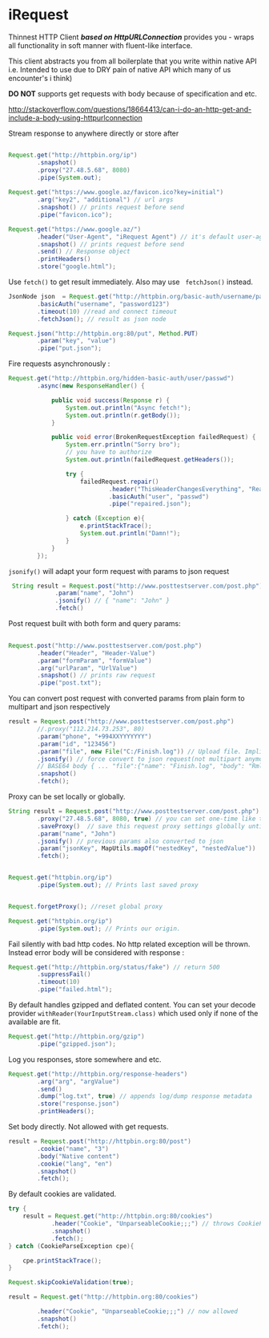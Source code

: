 # iRequest
Thinnest HTTP Client ***based on HttpURLConnection*** provides you - wraps all functionality in soft manner with fluent-like interface.

This client abstracts you from all boilerplate that you write within native API i.e. Intended to use due to  DRY pain of native API  which many of us encounter's i think) 

 
**DO NOT** supports get requests with body  because of specification and etc.

http://stackoverflow.com/questions/18664413/can-i-do-an-http-get-and-include-a-body-using-httpurlconnection






                    

Stream response to anywhere directly or store after

```java

Request.get("http://httpbin.org/ip")
        .snapshot() 
        .proxy("27.48.5.68", 8080)
        .pipe(System.out);
        
Request.get("https://www.google.az/favicon.ico?key=initial")
        .arg("key2", "additional") // url args
        .snapshot() // prints request before send
        .pipe("favicon.ico");

Request.get("https://www.google.az/")
        .header("User-Agent", "iRequest Agent") // it's default user-agent
        .snapshot() // prints request before send
        .send() // Response object
        .printHeaders()
        .store("google.html");
```

Use `fetch()` to get result immediately. Also may use ` fetchJson()` instead. 

```java
JsonNode json  = Request.get("http://httpbin.org/basic-auth/username/password123")
        .basicAuth("username", "password123")
        .timeout(10) //read and connect timeout
        .fetchJson(); // result as json node

Request.json("http://httpbin.org:80/put", Method.PUT)
        .param("key", "value")
        .pipe("put.json");
```

Fire requests asynchronously : 

```java
Request.get("http://httpbin.org/hidden-basic-auth/user/passwd")
        .async(new ResponseHandler() {

            public void success(Response r) {
                System.out.println("Async fetch!");
                System.out.println(r.getBody());
            }

            public void error(BrokenRequestException failedRequest) {
                System.err.println("Sorry bro");
                // you have to authorize
                System.out.println(failedRequest.getHeaders());

                try {
                    failedRequest.repair()
                            .header("ThisHeaderChangesEverything", "Really")
                            .basicAuth("user", "passwd")
                            .pipe("repaired.json");

                } catch (Exception e){
                    e.printStackTrace();
                    System.out.println("Damn!");
                }
            }
        });
```
      

`jsonify()` will adapt your form request with params to json request  
 
```java
 String result = Request.post("http://www.posttestserver.com/post.php")
             .param("name", "John")
             .jsonify() // { "name": "John" }
             .fetch()
```

Post request built with both form and query params:
 
``` java
    
Request.post("http://www.posttestserver.com/post.php")
        .header("Header", "Header-Value")
        .param("formParam", "formValue")
        .arg("urlParam", "UrlValue")
        .snapshot() // prints raw request
        .pipe("post.txt");
```

You can convert post request with converted params from plain form to multipart and json respectively   

```java
result = Request.post("http://www.posttestserver.com/post.php")
        //.proxy("112.214.73.253", 80)
        .param("phone", "+994XXYYYYYYY")
        .param("id", "123456")
        .param("file", new File("C:/Finish.log")) // Upload file. Implicitly casts to multipart(!).
        .jsonify() // force convert to json request(not multipart anymore) with file translation encoded
        // BASE64 body { ... "file":{"name": "Finish.log", "body": "RmluaXNoIA0K"}}
        .snapshot()
        .fetch();
```

Proxy can be set locally or globally.

```java
String result = Request.post("http://www.posttestserver.com/post.php")
        .proxy("27.48.5.68", 8080, true) // you can set one-time like this - and also do like down below
        .saveProxy()  // save this request proxy settings globally until overwritten
        .param("name", "John")
        .jsonify() // previous params also converted to json
        .param("jsonKey", MapUtils.mapOf("nestedKey", "nestedValue"))
        .fetch();


Request.get("httpbin.org/ip")
        .pipe(System.out); // Prints last saved proxy


Request.forgetProxy(); //reset global proxy

Request.get("httpbin.org/ip")
        .pipe(System.out); // Prints our origin.
```

Fail silently with bad http codes. No http related exception will be thrown. Instead error body will be considered with response : 

```java
Request.get("http://httpbin.org/status/fake") // return 500
        .suppressFail()
        .timeout(10)
        .pipe("failed.html");
```
            
By default handles gzipped and deflated content. You can set your decode provider `withReader(YourInputStream.class)` which used only if none of the available are fit.

```java
Request.get("http://httpbin.org/gzip")    
        .pipe("gzipped.json");
```

Log you responses, store somewhere and etc.

```java
Request.get("http://httpbin.org/response-headers")
        .arg("arg", "argValue")
        .send()
        .dump("log.txt", true) // appends log/dump response metadata
        .store("response.json")
        .printHeaders();
```

Set body directly. Not allowed with get requests.

```java
result = Request.post("http://httpbin.org:80/post")
        .cookie("name", "3")
        .body("Native content") 
        .cookie("lang", "en")
        .snapshot()
        .fetch();
```

By default cookies are validated.

```java
try {
    result = Request.get("http://httpbin.org:80/cookies")
            .header("Cookie", "UnparseableCookie;;;") // throws CookieParseException. By default validated.
            .snapshot()
            .fetch();
} catch (CookieParseException cpe){

    cpe.printStackTrace();
}

Request.skipCookieValidation(true);

result = Request.get("http://httpbin.org:80/cookies")

        .header("Cookie", "UnparseableCookie;;;") // now allowed
        .snapshot()
        .fetch();

```

      



  



